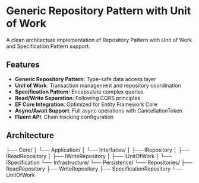 # Generic Repository Pattern with Unit of Work

A clean architecture implementation of Repository Pattern with Unit of Work and Specification Pattern support.

## Features

- **Generic Repository Pattern**: Type-safe data access layer
- **Unit of Work**: Transaction management and repository coordination
- **Specification Pattern**: Encapsulate complex queries
- **Read/Write Separation**: Following CQRS principles
- **EF Core Integration**: Optimized for Entity Framework Core
- **Async/Await Support**: Full async operations with CancellationToken
- **Fluent API**: Chain tracking configuration

## Architecture
├── Core/
│   └── Application/
│       └── Interfaces/
│           ├── IRepository<T>
│           ├── IReadRepository<T>
│           ├── IWriteRepository<T>
│           ├── IUnitOfWork
│           └── ISpecification<T>
└── Infrastructure/
└── Persistence/
└── Repositories/
├── ReadRepository<T>
├── WriteRepository<T>
├── SpecificationRepository<T>
└── UnitOfWork
